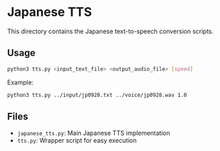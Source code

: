 # Japanese TTS

This directory contains the Japanese text-to-speech conversion scripts.

## Usage

```bash
python3 tts.py <input_text_file> <output_audio_file> [speed]
```

Example:
```bash
python3 tts.py ../input/jp0928.txt ../voice/jp0928.wav 1.0
```

## Files
- `japanese_tts.py`: Main Japanese TTS implementation
- `tts.py`: Wrapper script for easy execution